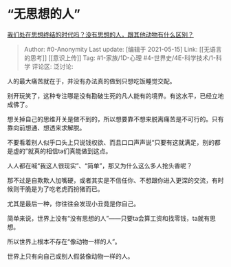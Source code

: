 # “无思想的人”
[我们处在思想终结的时代吗？没有思想的人，跟其他动物有什么区别？](https://www.zhihu.com/question/455197019/answer/1861277741)

> Author: #0-Anonymity
> Last update: [编辑于 2021-05-15]
> Link: [[无语言的思考]] [[意识上传]]
> Tag: #1-家族/1D-心理 #4-世界史/4E-科学技术/1-科学
> 评论区:
> 泛讨论:

人的最大痛苦就在于，并没有办法真的做到只想吃饭睡觉交配。

别开玩笑了，这种专注哪是没有勘破生死的凡人能有的境界。有这水平，已经立地成佛了。

想关掉自己的思维开关是做不到的，所以想要靠不想来脱离痛苦是不可行的。只有靠向前想通、想透来求解脱。

不要看着别人似乎口头上只说钱权欲、而且口口声声说“只要有这就满足，别的都是虚的”就真的相信ta们真能做到这点。

人人都在喊“我这人很现实”、“简单”，那又为什么这么多人抢头香呢？

那不过是自欺欺人加嘴硬，或者其实是不信任你、不想跟你进入更深的交流，有时候则干脆是为了吃老虎而扮猪而已。

尤其是最后一种，你往往会发现小丑竟是你自己。

简单来说，世界上没有“没有思想的人”——只要ta会算工资和找零钱，ta就有思想。

所以世界上根本不存在“像动物一样的人”。

世界上只有向自己或别人假装像动物一样的人。
